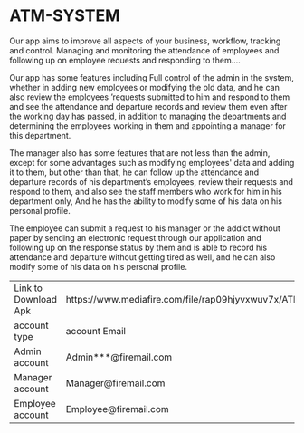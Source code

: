 # ATM-SYSTEM
Our app aims to improve all aspects of your business, workflow, tracking and control. Managing and monitoring the attendance of employees and following up on employee requests and responding to them....

Our app has some features including
Full control of the admin in the system, whether in adding new employees or modifying the old data, and he can also review the employees ’requests submitted to him and respond to them and see the attendance and departure records and review them even after the working day has passed, in addition to managing the departments and determining the employees working in them and appointing a manager for this department.

The manager also has some features that are not less than the admin, except for some advantages such as modifying employees' data and adding it to them, but other than that, he can follow up the attendance and departure records of his department’s employees, review their requests and respond to them, and also see the staff members who work for him in his department only, And he has the ability to modify some of his data on his personal profile.

The employee can submit a request to his manager or the addict without paper by sending an electronic request through our application and following up on the response status by them and is able to record his attendance and departure without getting tired as well, and he can also modify some of his data on his personal profile.

<table>
       <tr>
      <td>Link to Download Apk</td><td>https://www.mediafire.com/file/rap09hjyvxwuv7x/ATM+app.apk/file</td><td></td>
      </tr>
      <tr>
      <td> account type</td>  <td>account Email</td> <td> Password</td>
      </tr>
  <tr>
<td>Admin account </td> <td>Admin***@firemail.com</td> <td> ************</td>
 <tr/>
   <tr>
<td>Manager account</td> <td>Manager@firemail.com </td> <td>Manager@2020</td>
 </tr>
   <tr>
  <td>
Employee account</td> <td>Employee@firemail.com</td> <td> Employee@2020</td>
 </tr>
</table>
